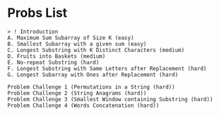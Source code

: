 # Probs List

    > ! Introduction
    A. Maximum Sum Subarray of Size K (easy)
    B. Smallest Subarray with a given sum (easy)
    C. Longest Substring with K Distinct Characters (medium)
    D. Fruits into Baskets (medium)
    E. No-repeat Substring (hard)
    F. Longest Substring with Same Letters after Replacement (hard)
    G. Longest Subarray with Ones after Replacement (hard)

    Problem Challenge 1 (Permutations in a String (hard))
    Problem Challenge 2 (String Anagrams (hard))
    Problem Challenge 3 (Smallest Window containing Substring (hard))
    Problem Challenge 4 (Words Concatenation (hard))
